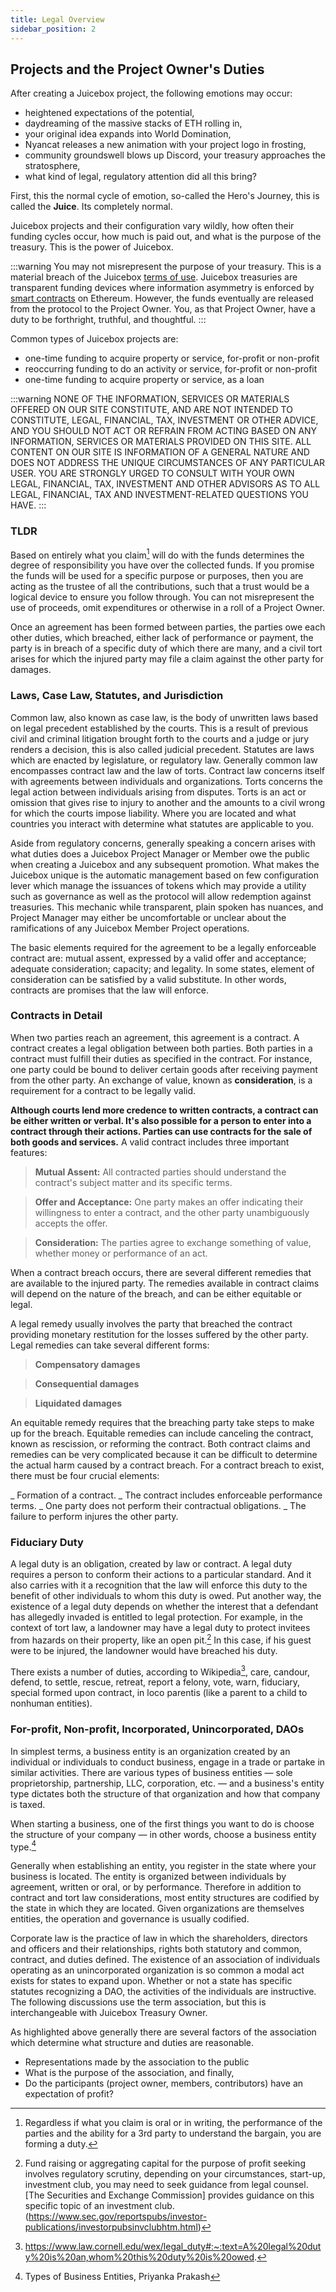 ```yaml
---
title: Legal Overview
sidebar_position: 2
---
```


## Projects and the Project Owner's Duties

After creating a Juicebox project, the following emotions may occur:

-   heightened expectations of the potential,
-   daydreaming of the massive stacks of ETH rolling in,
-   your original idea expands into World Domination,
-   Nyancat releases a new animation with your project logo in frosting,
-   community groundswell blows up Discord, your treasury approaches the stratosphere,
-   what kind of legal, regulatory attention did all this bring?

First, this the normal cycle of emotion, so-called the Hero's Journey, this is called the **Juice**. Its completely normal.

Juicebox projects and their configuration vary wildly, how often their funding cycles occur, how much is paid out, and what is the purpose of the treasury. This is the power of Juicebox.

:::warning
You may not misrepresent the purpose of your treasury. This is a material breach of the Juicebox [terms of use](./Juicebox/tos.md). Juicebox treasuries are transparent funding devices where information asymmetry is enforced by [smart contracts](https://ethereum.org/en/developers/docs/smart-contracts/) on Ethereum. However, the funds eventually are released from the protocol to the Project Owner. You, as that Project Owner, have a duty to be forthright, truthful, and thoughtful.
:::

Common types of Juicebox projects are:

-   one-time funding to acquire property or service, for-profit or non-profit
-   reoccurring funding to do an activity or service, for-profit or non-profit
-   one-time funding to acquire property or service, as a loan

:::warning
NONE OF THE INFORMATION, SERVICES OR MATERIALS OFFERED ON OUR SITE CONSTITUTE, AND ARE NOT INTENDED TO CONSTITUTE, LEGAL, FINANCIAL, TAX, INVESTMENT OR OTHER ADVICE, AND YOU SHOULD NOT ACT OR REFRAIN FROM ACTING BASED ON ANY INFORMATION, SERVICES OR MATERIALS PROVIDED ON THIS SITE. ALL CONTENT ON OUR SITE IS INFORMATION OF A GENERAL NATURE AND DOES NOT ADDRESS THE UNIQUE CIRCUMSTANCES OF ANY PARTICULAR USER. YOU ARE STRONGLY URGED TO CONSULT WITH YOUR OWN LEGAL, FINANCIAL, TAX, INVESTMENT AND OTHER ADVISORS AS TO ALL LEGAL, FINANCIAL, TAX AND INVESTMENT-RELATED QUESTIONS YOU HAVE.
:::

### TLDR

Based on entirely what you claim[^1] will do with the funds determines the degree of responsibility you have over the collected funds. If you promise the funds will be used for a specific purpose or purposes, then you are acting as the trustee of all the contributions, such that a trust would be a logical device to ensure you follow through. You can not misrepresent the use of proceeds, omit expenditures or otherwise in a roll of a Project Owner.

Once an agreement has been formed between parties, the parties owe each other duties, which breached, either lack of performance or payment, the party is in breach of a specific duty of which there are many, and a civil tort arises for which the injured party may file a claim against the other party for damages.

### Laws, Case Law, Statutes, and Jurisdiction

Common law, also known as case law, is the body of unwritten laws based on legal precedent established by the courts. This is a result of previous civil and criminal litigation brought forth to the courts and a judge or jury renders a decision, this is also called judicial precedent. Statutes are laws which are enacted by legislature, or regulatory law. Generally common law encompasses contract law and the law of torts. Contract law concerns itself with agreements between individuals and organizations. Torts concerns the legal action between individuals arising from disputes. Torts is an act or omission that gives rise to injury to another and the amounts to a civil wrong for which the courts impose liability. Where you are located and what countries you interact with determine what statutes are applicable to you.

Aside from regulatory concerns, generally speaking a concern arises with what duties does a Juicebox Project Manager or Member owe the public when creating a Juicebox and any subsequent promotion. What makes the Juicebox unique is the automatic management based on few configuration lever which manage the issuances of tokens which may provide a utility such as governance as well as the protocol will allow redemption against treasuries. This mechanic while transparent, plain spoken has nuances, and Project Manager may either be uncomfortable or unclear about the ramifications of any Juicebox Member Project operations.

The basic elements required for the agreement to be a legally enforceable contract are: mutual assent, expressed by a valid offer and acceptance; adequate consideration; capacity; and legality. In some states, element of consideration can be satisfied by a valid substitute. In other words, contracts are promises that the law will enforce.

### Contracts in Detail

When two parties reach an agreement, this agreement is a contract. A contract creates a legal obligation between both parties. Both parties in a contract must fulfill their duties as specified in the contract. For instance, one party could be bound to deliver certain goods after receiving payment from the other party. An exchange of value, known as **consideration**, is a requirement for a contract to be legally valid.

**Although courts lend more credence to written contracts, a contract can be either written or verbal. It's also possible for a person to enter into a contract through their actions. Parties can use contracts for the sale of both goods and services.** A valid contract includes three important features:

> **Mutual Assent:** All contracted parties should understand the contract's subject matter and its specific terms.

> **Offer and Acceptance:** One party makes an offer indicating their willingness to enter a contract, and the other party unambiguously accepts the offer.

> **Consideration:** The parties agree to exchange something of value, whether money or performance of an act.

When a contract breach occurs, there are several different remedies that are available to the injured party. The remedies available in contract claims will depend on the nature of the breach, and can be either equitable or legal.

A legal remedy usually involves the party that breached the contract providing monetary restitution for the losses suffered by the other party. Legal remedies can take several different forms:

> **Compensatory damages**

> **Consequential damages**

> **Liquidated damages**

An equitable remedy requires that the breaching party take steps to make up for the breach. Equitable remedies can include canceling the contract, known as rescission, or reforming the contract. Both contract claims and remedies can be very complicated because it can be difficult to determine the actual harm caused by a contract breach. For a contract breach to exist, there must be four crucial elements:

_ Formation of a contract.
_ The contract includes enforceable performance terms.
_ One party does not perform their contractual obligations.
_ The failure to perform injures the other party.

### Fiduciary Duty

A legal duty is an obligation, created by law or contract. A legal duty requires a person to conform their actions to a particular standard. And it also carries with it a recognition that the law will enforce this duty to the benefit of other individuals to whom this duty is owed. Put another way, the existence of a legal duty depends on whether the interest that a defendant has allegedly invaded is entitled to legal protection. For example, in the context of tort law, a landowner may have a legal duty to protect invitees from hazards on their property, like an open pit.[^2] In this case, if his guest were to be injured, the landowner would have breached his duty.

There exists a number of duties, according to Wikipedia[^3], care, candour, defend, to settle, rescue, retreat, report a felony, vote, warn, fiduciary, special formed upon contract, in loco parentis (like a parent to a child to nonhuman entities).

### For-profit, Non-profit, Incorporated, Unincorporated, DAOs

In simplest terms, a business entity is an organization created by an individual or individuals to conduct business, engage in a trade or partake in similar activities. There are various types of business entities — sole proprietorship, partnership, LLC, corporation, etc. — and a business's entity type dictates both the structure of that organization and how that company is taxed.

When starting a business, one of the first things you want to do is choose the structure of your company — in other words, choose a business entity type.[^5]

Generally when establishing an entity, you register in the state where your business is located. The entity is organized between individuals by agreement, written or oral, or by performance. Therefore in addition to contract and tort law considerations, most entity structures are codified by the state in which they are located. Given organizations are themselves entities, the operation and governance is usually codified.

Corporate law is the practice of law in which the shareholders, directors and officers and their relationships, rights both statutory and common, contract, and duties defined. The existence of an association of individuals operating as an unincorporated organization is so common a modal act exists for states to expand upon. Whether or not a state has specific statutes recognizing a DAO, the activities of the individuals are instructive. The following discussions use the term association, but this is interchangeable with Juicebox Treasury Owner.

As highlighted above generally there are several factors of the association which determine what structure and duties are reasonable.

-   Representations made by the association to the public
-   What is the purpose of the association, and finally,
-   Do the participants (project owner, members, contributors) have an expectation of profit?

[^1]: Regardless if what you claim is oral or in writing, the performance of the parties and the ability for a 3rd party to understand the bargain, you are forming a duty.
[^2]: Fund raising or aggregating capital for the purpose of profit seeking involves regulatory scrutiny, depending on your circumstances, start-up, investment club, you may need to seek guidance from legal counsel. [The Securities and Exchange Commission] provides guidance on this specific topic of an investment club.(https://www.sec.gov/reportspubs/investor-publications/investorpubsinvclubhtm.html)
[^3]: https://www.law.cornell.edu/wex/legal_duty#:~:text=A%20legal%20duty%20is%20an,whom%20this%20duty%20is%20owed.
[^4]: https://en.wikipedia.org/wiki/Duty
[^5]: Types of Business Entities, Priyanka Prakash
